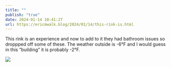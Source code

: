 ```yaml
---
title: ""
publish: "true"
date: 2024-01-14 10:41:27
url: https://ericmwalk.blog/2024/01/14/this-rink-is.html
---
```


This rink is an experience and now to add to it they had bathroom issues so droppped off some of these. The weather outside is -6°F and I would guess in this “building” it is probably -2°F.



![](https://ericmwalk.blog/uploads/2024/27325ee1ab.jpg)